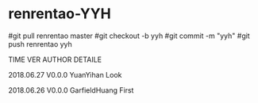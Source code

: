 # renrentao-YYH
#git pull renrentao master
#git checkout -b yyh
#git commit -m "yyh"
#git push renrentao yyh

TIME        VER       AUTHOR    	DETAILE 

2018.06.27 V0.0.0   YuanYihan  		Look

2018.06.26 V0.0.0   GarfieldHuang  	First
